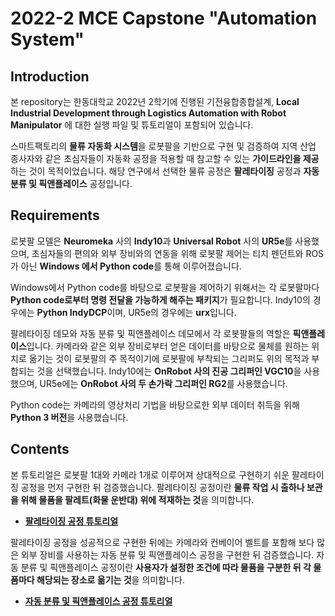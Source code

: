 # 2022-2 MCE Capstone "Automation System"



## Introduction

본 repository는 한동대학교 2022년 2학기에 진행된 기전융합종합설계, **Local Industrial Development through Logistics Automation with Robot Manipulator** 에 대한 실행 파일 및 튜토리얼이 포함되어 있습니다.

스마트팩토리의 **물류 자동화 시스템**을 로봇팔을 기반으로 구현 및 검증하여 지역 산업 종사자와 같은 초심자들이 자동화 공정을 적용할 때 참고할 수 있는 **가이드라인을 제공**하는 것이 목적이었습니다. 해당 연구에서 선택한 물류 공정은 **팔레타이징** 공정과 **자동 분류 및 픽앤플레이스** 공정입니다.



## Requirements

로봇팔 모델은 **Neuromeka** 사의 **Indy10**과 **Universal Robot** 사의 **UR5e**를 사용했으며, 초심자들의 편의와 외부 장비와의 연동을 위해 로봇팔 제어는 티치 펜던트와 ROS가 아닌 **Windows 에서 Python code**를 통해 이루어졌습니다.

Windows에서 Python code를 바탕으로 로봇팔을 제어하기 위해서는 각 로봇팔마다 **Python code로부터 명령 전달을 가능하게 해주는 패키지**가 필요합니다. Indy10의 경우에는 **Python IndyDCP**이며, UR5e의 경우에는 **urx**입니다.

팔레타이징 데모와 자동 분류 및 픽앤플레이스 데모에서 각 로봇팔들의 역할은 **픽앤플레이스**입니다. 카메라와 같은 외부 장비로부터 얻은 데이터를 바탕으로 물체를 원하는 위치로 옮기는 것이 로봇팔의 주 목적이기에 로봇팔에 부착되는 그리퍼도 위의 목적과 부합되는 것을 선택했습니다. Indy10에는 **OnRobot 사의 진공 그리퍼인 VGC10**을 사용했으며, UR5e에는 **OnRobot 사의 두 손가락 그리퍼인 RG2**를 사용했습니다.

Python code는 카메라의 영상처리 기법을 바탕으로한 외부 데이터 취득을 위해 **Python 3 버전**을 사용했습니다.



## Contents

본 튜토리얼은 로봇팔 1대와 카메라 1개로 이루어져 상대적으로 구현하기 쉬운 팔레타이징 공정을 먼저 구현한 뒤 검증했습니다. 팔레타이징 공정이란 **물류 작업 시 출하나 보관을 위해 물품을 팔레트(화물 운반대) 위에 적재하는 것**을 의미합니다.

- **[팔레타이징 공정 튜토리얼](https://github.com/Sanghyeon-K/2022-2_MCE_Capstone_AutomationSystem/blob/main/Palletizing%20%5BIndy10%5D/Palletizing%20Demo%20Tutorial.md)**

  

팔레타이징 공정을 성공적으로 구현한 뒤에는 카메라와 컨베이어 벨트를 포함해 보다 많은 외부 장비를 사용하는 자동 분류 및 픽앤플레이스 공정을 구현한 뒤 검증했습니다. 자동 분류 및 픽앤플레이스 공정이란 **사용자가 설정한 조건에 따라 물품을 구분한 뒤 각 물품마다 해당되는 장소로 옮기는 것**을 의미합니다. 

* **[자동 분류 및 픽앤플레이스 공정 튜토리얼](https://github.com/Sanghyeon-K/2022-2_MCE_Capstone_AutomationSystem/blob/main/Automatic%20Classification%20%26%20Pick-and-Place/Automatic%20Classification%20%26%20Pick-and-Place%20Demo%20Tutorial.md)**

  
